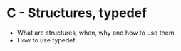 # C - Structures, typedef

- What are structures, when, why and how to use them
- How to use typedef
